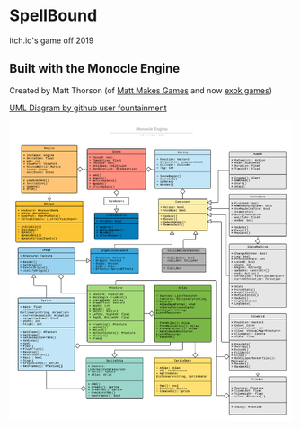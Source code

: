 # SpellBound

itch.io's game off 2019

## Built with the Monocle Engine

Created by Matt Thorson (of [Matt Makes Games](http://www.mattmakesgames.com/) and now [exok games](https://exok.com/))

[UML Diagram by github user fountainment](https://github.com/fountainment/monocular)

![UML](monocle-engine.png)
